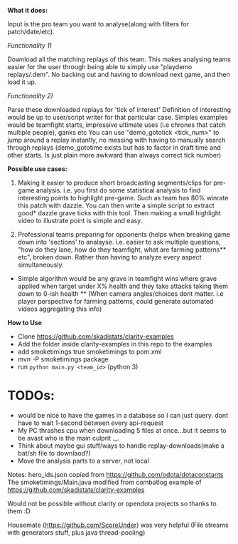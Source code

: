 **What it does:**

Input is the pro team you want to analyse(along with filters for patch/date/etc).

*Functionality 1)*

Download all the matching replays of this team.
This makes analysing teams easier for the user through being able to simply use "playdemo replays/<match-id>.dem".
No backing out and having to download next game, and then load it up.

*Functionality 2)*

Parse these downloaded replays for 'tick of interest'
Definition of interesting would be up to user/script writer for that particular case.
Simples examples would be teamfight starts, impressive ultimate uses (i.e chrones that catch multiple people), ganks etc
You can use "demo_gototick <tick_num>" to jump around a replay instantly, no messing with having to manually search through replays
(demo_gototime exists but has to factor in draft time and other starts. Is just plain more awkward than always correct tick number)


**Possible use cases:**

1) Making it easier to produce short broadcasting segments/clips for pre-game analysis.
i.e. you first do some statistical analysis to find interesting points to highlight pre-game. Such as team has 80% winrate this patch with dazzle.
You can then write a simple script to extract good* dazzle grave ticks with this tool. Then making a small highlight video to illustrate point is simple and easy.

2) Professional teams preparing for opponents (helps when breaking game down into 'sections' to analayse. i.e. easier to ask multiple
questions, "how do they lane, how do they teamfight, what are farming patterns** etc",
 broken down. Rather than having to analyze every aspect simultaneously.



* Simple algorithm would be any grave in teamfight wins where grave applied when target under X% health and they take attacks taking them down to 0-ish health
** (When camera angles/choices dont matter. i.e player perspective for farming patterns, could generate automated videos aggregating this info)

**How to Use**
- Clone https://github.com/skadistats/clarity-examples
- Add the folder inside clarity-examples in this repo to the examples
- add 
        <profile>
            <id>smoketimings</id>
            <activation><activeByDefault>true</activeByDefault></activation>
            <properties>
                <exampleName>smoketimings</exampleName>
            </properties>
        </profile>
  to pom.xml
- mvn -P smoketimings package
- run ```python main.py <team_id>``` (python 3)

# TODOs:
- would be nice to have the games in a database so I can just query. dont have to wait 1-second between every api-request
- My PC thrashes cpu when downloading 5 files at once...but it seems to be avast who is the main culprit ._.
- Think about maybe gui stuff/ways to handle replay-downloads(make a bat/sh file to downlaod?)
- Move the analysis parts to a server, not local

Notes:
hero_ids.json copied from https://github.com/odota/dotaconstants
The smoketimings/Main.java modified from combatlog example of https://github.com/skadistats/clarity-examples

Would not be possible without clarity or opendota projects so thanks to them :D

Housemate (https://github.com/ScoreUnder) was very helpful (File streams with generators stuff, plus java thread-pooling)
